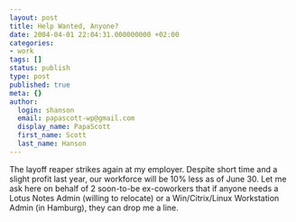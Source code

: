 ```yaml
---
layout: post
title: Help Wanted, Anyone?
date: 2004-04-01 22:04:31.000000000 +02:00
categories:
- work
tags: []
status: publish
type: post
published: true
meta: {}
author:
  login: shanson
  email: papascott-wp@gmail.com
  display_name: PapaScott
  first_name: Scott
  last_name: Hanson
---
```

<p>The layoff reaper strikes again at my employer. Despite short time and a slight profit last year, our workforce will be 10% less as of June 30. Let me ask here on behalf of 2 soon-to-be ex-coworkers that if anyone needs a Lotus Notes Admin (willing to relocate) or a Win/Citrix/Linux Workstation Admin (in Hamburg), they can drop me a line.</p>
